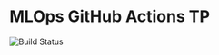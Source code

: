 # MLOps GitHub Actions TP

![Build Status](https://github.com/Jamoule/github-actions-tp1/actions/workflows/badge.yml/badge.svg)
